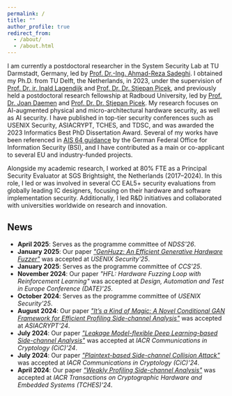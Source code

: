 ```yaml
---
permalink: /
title: ""
author_profile: true
redirect_from: 
  - /about/
  - /about.html
---
```


I am currently a postdoctoral researcher in the System Security Lab at TU Darmstadt, Germany, led by [Prof. Dr.-Ing. Ahmad-Reza Sadeghi](https://www.informatik.tu-darmstadt.de/systemsecurity/people_sys/people_details_sys_45184.en.jsp). I obtained my Ph.D. from TU Delft, the Netherlands, in 2023, under the supervision of [Prof. Dr. ir. Inald Lagendijk](https://www.tudelft.nl/staff/r.l.lagendijk/) and [Prof. Dr. Dr. Stjepan Picek](https://www.ru.nl/en/people/picek-s), and previously held a postdoctoral research fellowship at Radboud University, led by [Prof. Dr. Joan Daemen](https://cs.ru.nl/~joan/) and [Prof. Dr. Dr. Stjepan Picek](https://www.ru.nl/en/people/picek-s). My research focuses on AI-augmented physical and micro-architectural hardware security, as well as AI security. I have published in top-tier security conferences such as USENIX Security, ASIACRYPT, TCHES, and TDSC, and was awarded the 2023 Informatics Best PhD Dissertation Award. Several of my works have been referenced in [AIS 64 guidance](https://www.bsi.bund.de/SharedDocs/Downloads/DE/BSI/Zertifizierung/Interpretationen/AIS_46_AI_guide.pdf?__blob=publicationFile&v=7) by the German Federal Office for Information Security (BSI), and I have contributed as a main or co-applicant to several EU and industry-funded projects.

Alongside my academic research, I worked at 80% FTE as a Principal Security Evaluator at SGS Brightsight, the Netherlands (2017–2024). In this role, I led or was involved in several CC EAL5+ security evaluations from globally leading IC designers, focusing on their hardware and software implementation security. Additionally, I led R&D initiatives and collaborated with universities worldwide on research and innovation.

## News  

- **April 2025**: Serves as the programme committee of *NDSS'26*.
- **January 2025**: Our paper [*"GenHuzz: An Efficient Generative Hardware Fuzzer"*](https://www.usenix.org/conference/usenixsecurity25/presentation/wu-lichao) was accepted at *USENIX Security'25*.
- **January 2025**: Serves as the programme committee of *CCS'25*.
- **November 2024**: Our paper *"HFL: Hardware Fuzzing Loop with Reinforcement Learning"* was accepted at *Design, Automation and Test in Europe Conference (DATE)'25*.
- **October 2024**: Serves as the programme committee of *USENIX Security'25*.
- **August 2024**: Our paper [*"It’s a Kind of Magic: A Novel Conditional GAN Framework for
  Efficient Profiling Side-channel Analysis"*](https://dl.acm.org/doi/10.1007/978-981-96-0944-4_4) was accepted at *ASIACRYPT'24*.
- **July 2024**: Our paper [*"Leakage Model-flexible Deep Learning-based Side-channel
  Analysis"*](https://cic.iacr.org/p/1/3/41/pdf) was accepted at *IACR Communications in Cryptology (CiC)'24*.
- **July 2024**: Our paper [*"Plaintext-based Side-channel Collision Attack"*](https://cic.iacr.org/p/1/3/20/pdf) was accepted at *IACR Communications in Cryptology (CiC)'24*.
- **April 2024**: Our paper [*"Weakly Profiling Side-channel Analysis"*](https://er.ceres.rub.de/index.php/TCHES/article/view/11901/11738) was accepted at *IACR Transactions on Cryptographic Hardware and Embedded Systems (TCHES)'24*.
